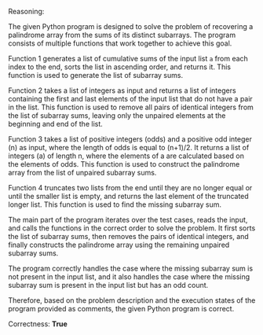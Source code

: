 Reasoning: 

The given Python program is designed to solve the problem of recovering a palindrome array from the sums of its distinct subarrays. The program consists of multiple functions that work together to achieve this goal.

Function 1 generates a list of cumulative sums of the input list `a` from each index to the end, sorts the list in ascending order, and returns it. This function is used to generate the list of subarray sums.

Function 2 takes a list of integers as input and returns a list of integers containing the first and last elements of the input list that do not have a pair in the list. This function is used to remove all pairs of identical integers from the list of subarray sums, leaving only the unpaired elements at the beginning and end of the list.

Function 3 takes a list of positive integers (odds) and a positive odd integer (n) as input, where the length of odds is equal to (n+1)/2. It returns a list of integers (a) of length n, where the elements of a are calculated based on the elements of odds. This function is used to construct the palindrome array from the list of unpaired subarray sums.

Function 4 truncates two lists from the end until they are no longer equal or until the smaller list is empty, and returns the last element of the truncated longer list. This function is used to find the missing subarray sum.

The main part of the program iterates over the test cases, reads the input, and calls the functions in the correct order to solve the problem. It first sorts the list of subarray sums, then removes the pairs of identical integers, and finally constructs the palindrome array using the remaining unpaired subarray sums.

The program correctly handles the case where the missing subarray sum is not present in the input list, and it also handles the case where the missing subarray sum is present in the input list but has an odd count.

Therefore, based on the problem description and the execution states of the program provided as comments, the given Python program is correct.

Correctness: **True**